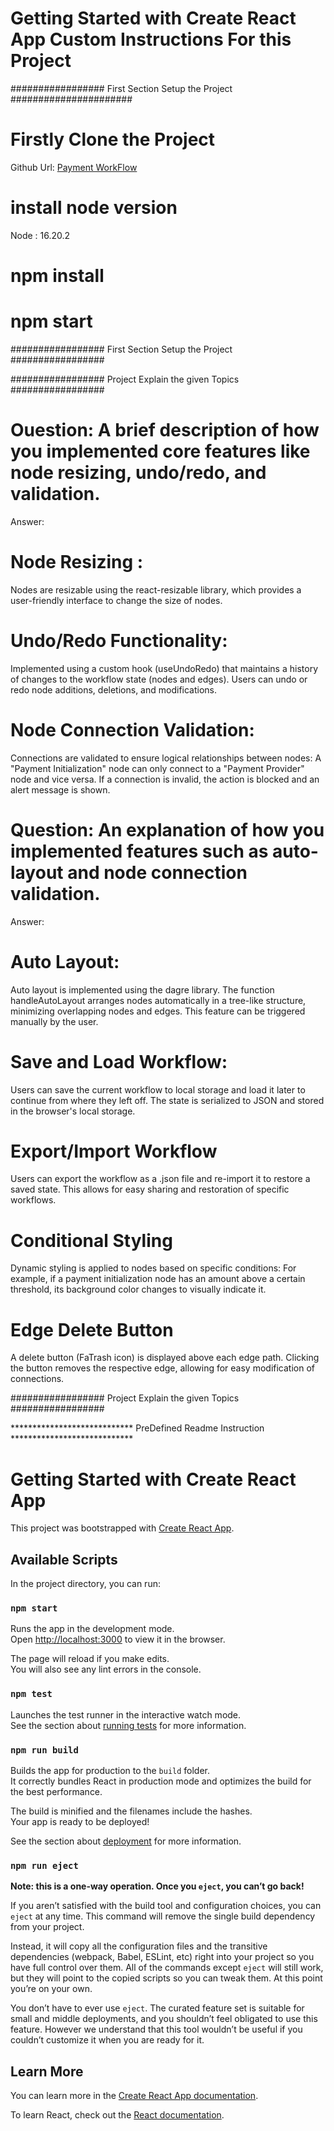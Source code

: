 # Getting Started with Create React App Custom Instructions For this Project

 
################# First Section Setup the Project ######################

   # Firstly Clone the Project 
   Github Url: [Payment WorkFlow](https://github.com/developerprashant12/TreeNodes.git)


   # install node version
   Node : 16.20.2

   # npm install

   # npm start

################# First Section Setup the Project #################



################# Project Explain the given Topics #################

# Ouestion: A brief description of how you implemented core features like node resizing, undo/redo, and validation.
Answer: 

# Node Resizing : 
Nodes are resizable using the react-resizable library, which provides a user-friendly interface to change the size of nodes.

# Undo/Redo Functionality: 
Implemented using a custom hook (useUndoRedo) that maintains a history of changes to the workflow state (nodes and edges). Users can undo or redo node additions, deletions, and modifications.

# Node Connection Validation: 
Connections are validated to ensure logical relationships between nodes:
A "Payment Initialization" node can only connect to a "Payment Provider" node and vice versa.
If a connection is invalid, the action is blocked and an alert message is shown.


# Question: An explanation of how you implemented features such as auto-layout and node connection validation.
Answer: 
# Auto Layout: 
Auto layout is implemented using the dagre library. The function handleAutoLayout arranges nodes automatically in a tree-like structure, minimizing overlapping nodes and edges. This feature can be triggered manually by the user.

# Save and Load Workflow: 
Users can save the current workflow to local storage and load it later to continue from where they left off. The state is serialized to JSON and stored in the browser's local storage.

# Export/Import Workflow
Users can export the workflow as a .json file and re-import it to restore a saved state. This allows for easy sharing and restoration of specific workflows.

# Conditional Styling
Dynamic styling is applied to nodes based on specific conditions:
For example, if a payment initialization node has an amount above a certain threshold, its background color changes to visually indicate it.

# Edge Delete Button
A delete button (FaTrash icon) is displayed above each edge path. Clicking the button removes the respective edge, allowing for easy modification of connections.

################# Project Explain the given Topics #################


















****************************  PreDefined Readme Instruction ****************************


# Getting Started with Create React App

This project was bootstrapped with [Create React App](https://github.com/facebook/create-react-app).

## Available Scripts

In the project directory, you can run:

### `npm start`

Runs the app in the development mode.\
Open [http://localhost:3000](http://localhost:3000) to view it in the browser.

The page will reload if you make edits.\
You will also see any lint errors in the console.

### `npm test`

Launches the test runner in the interactive watch mode.\
See the section about [running tests](https://facebook.github.io/create-react-app/docs/running-tests) for more information.

### `npm run build`

Builds the app for production to the `build` folder.\
It correctly bundles React in production mode and optimizes the build for the best performance.

The build is minified and the filenames include the hashes.\
Your app is ready to be deployed!

See the section about [deployment](https://facebook.github.io/create-react-app/docs/deployment) for more information.

### `npm run eject`

**Note: this is a one-way operation. Once you `eject`, you can’t go back!**

If you aren’t satisfied with the build tool and configuration choices, you can `eject` at any time. This command will remove the single build dependency from your project.

Instead, it will copy all the configuration files and the transitive dependencies (webpack, Babel, ESLint, etc) right into your project so you have full control over them. All of the commands except `eject` will still work, but they will point to the copied scripts so you can tweak them. At this point you’re on your own.

You don’t have to ever use `eject`. The curated feature set is suitable for small and middle deployments, and you shouldn’t feel obligated to use this feature. However we understand that this tool wouldn’t be useful if you couldn’t customize it when you are ready for it.

## Learn More

You can learn more in the [Create React App documentation](https://facebook.github.io/create-react-app/docs/getting-started).

To learn React, check out the [React documentation](https://reactjs.org/).
